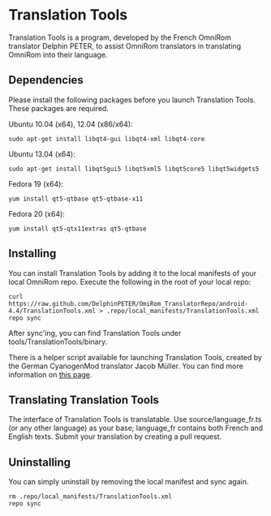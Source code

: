 Translation Tools
=================

Translation Tools is a program, developed by the French OmniRom translator Delphin PETER, to assist OmniRom translators in translating OmniRom into their language.

Dependencies
------------

Please install the following packages before you launch Translation Tools. These packages are required.

Ubuntu 10.04 (x64), 12.04 (x86/x64):

    sudo apt-get install libqt4-gui libqt4-xml libqt4-core

Ubuntu 13.04 (x64):

    sudo apt-get install libqt5gui5 libqt5xml5 libqt5core5 libqt5widgets5

Fedora 19 (x64):

    yum install qt5-qtbase qt5-qtbase-x11

Fedora 20 (x64):

    yum install qt5-qtx11extras qt5-qtbase

Installing
----------

You can install Translation Tools by adding it to the local manifests of your local OmniRom repo. Execute the following in the root of your local repo:

    curl https://raw.github.com/DelphinPETER/OmiRom_TranslatorRepo/android-4.4/TranslationTools.xml > .repo/local_manifests/TranslationTools.xml
    repo sync

After sync'ing, you can find Translation Tools under tools/TranslationTools/binary.

There is a helper script available for launching Translation Tools, created by the German CyanogenMod translator Jacob Müller. You can find more information on [this page](https://github.com/jackmu95/tt).

Translating Translation Tools
-----------------------------

The interface of Translation Tools is translatable. Use source/language_fr.ts (or any other language) as your base; language_fr contains both French and English texts. Submit your translation by creating a pull request.

Uninstalling
------------

You can simply uninstall by removing the local manifest and sync again.

    rm .repo/local_manifests/TranslationTools.xml
    repo sync
